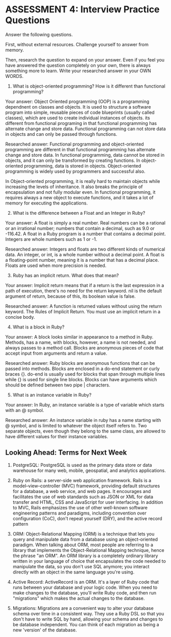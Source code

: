 # ASSESSMENT 4: Interview Practice Questions

Answer the following questions.

First, without external resources. Challenge yourself to answer from memory.

Then, research the question to expand on your answer. Even if you feel you have answered the question completely on your own, there is always something more to learn. Write your researched answer in your OWN WORDS.

1. What is object-oriented programming? How is it different than functional programming?

Your answer: Object Oriented programming (OOP) is a programming dependnent on classes and objects. It is used to structure a software program into simple, reusable pieces of code blueprints (usually called classes), which are used to create individual instances of objects. its different from functional programing in that functional programming has alternate change and store data. Functional programming can not store data in objects and can only be passed through functions. 

Researched answer: 
Functional programming and object-oriented programming are different in that functional programming has alternate change and store data. In functional programming, data cannot be stored in objects, and it can only be transformed by creating functions. In object-oriented programming, data is stored in objects. Object-oriented programming is widely used by programmers and successful also.

In Object-oriented programming, it is really hard to maintain objects while increasing the levels of inheritance. It also breaks the principle of encapsulation and not fully modular even. In functional programming, it requires always a new object to execute functions, and it takes a lot of memory for executing the applications.

2. What is the difference between a Float and an Integer in Ruby?

Your answer: A float is simply a real number. Real numbers can be a rational or an irrational number; numbers that contain a decimal, such as 9.0 or -116.42. A float in a Ruby program is a number that contains a decimal point. Integers are whole numbers such as 1 or -1.

Researched answer: Integers and floats are two different kinds of numerical data. An integer, or int, is a whole number without a decimal point. A float is a floating-point number, meaning it is a number that has a decimal place. Floats are used when more precision is needed. 

3. Ruby has an implicit return. What does that mean?

Your answer:  Implicit return means that if a return is the last expression in a path of execution, there's no need for the return keyword. nil is the default argument of return, because of this, its boolean value is false.

Researched answer: A function is returned values without using the return keyword. The Rules of Implicit Return. You must use an implicit return in a concise body.

4. What is a block in Ruby?

Your answer: A block looks similar in appearance to a method in Ruby. Methods, has a name, with blocks, however, a name is not needed, and always passes to a method call. Blocks are anonymous pieces of code that accept input from arguments and return a value.

Researched answer: Ruby blocks are anonymous functions that can be passed into methods. Blocks are enclosed in a do-end statement or curly braces {}. do-end is usually used for blocks that span through multiple lines while {} is used for single line blocks. Blocks can have arguments which should be defined between two pipe | characters.

5. What is an instance variable in Ruby?

Your answer:  In Ruby, an instance variable is a type of variable which starts with an @ symbol.


Researched answer: An instance variable in ruby has a name starting with @ symbol, and is limited to whatever the object itself refers to. Two separate objects, even though they belong to the same class, are allowed to have different values for their instance variables.

## Looking Ahead: Terms for Next Week

1. PostgreSQL: PostgreSQL is used as the primary data store or data warehouse for many web, mobile, geospatial, and analytics applications.

2. Ruby on Rails: a server-side web application framework. Rails is a model–view–controller (MVC) framework, providing default structures for a database, a web service, and web pages. It encourages and facilitates the use of web standards such as JSON or XML for data transfer and HTML, CSS and JavaScript for user interfacing. In addition to MVC, Rails emphasizes the use of other well-known software engineering patterns and paradigms, including convention over configuration (CoC), don't repeat yourself (DRY), and the active record pattern

3. ORM: Object-Relational Mapping (ORM) is a technique that lets you query and manipulate data from a database using an object-oriented paradigm. When talking about ORM, most people are referring to a library that implements the Object-Relational Mapping technique, hence the phrase "an ORM". An ORM library is a completely ordinary library written in your language of choice that encapsulates the code needed to manipulate the data, so you don't use SQL anymore; you interact directly with an object in the same language you're using.

4. Active Record: ActiveRecord is an ORM. It's a layer of Ruby code that runs between your database and your logic code. When you need to make changes to the database, you'll write Ruby code, and then run "migrations" which makes the actual changes to the database.

5. Migrations: Migrations are a convenient way to alter your database schema over time in a consistent way. They use a Ruby DSL so that you don't have to write SQL by hand, allowing your schema and changes to be database independent. You can think of each migration as being a new 'version' of the database.
